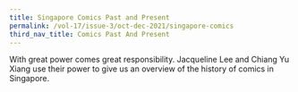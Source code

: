 ```yaml
---
title: Singapore Comics Past and Present
permalink: /vol-17/issue-3/oct-dec-2021/singapore-comics
third_nav_title: Comics Past And Present
---
```

With great power comes great responsibility. Jacqueline Lee and Chiang Yu Xiang use their 
power to give us an overview of the history of comics in Singapore.